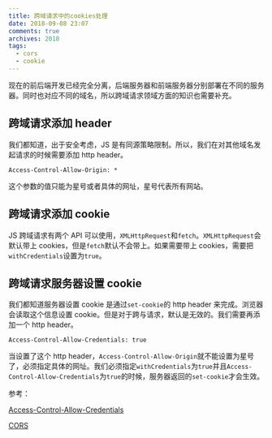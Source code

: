 ```yaml
---
title: 跨域请求中的cookies处理
date: 2018-09-08 23:07
comments: true
archives: 2018
tags:
  - cors
  - cookie
---
```


现在的前后端开发已经完全分离，后端服务器和前端服务器分别部署在不同的服务器。同时也对应不同的域名，所以跨域请求领域方面的知识也需要补充。

## 跨域请求添加 header

我们都知道，出于安全考虑，JS 是有同源策略限制。所以，我们在对其他域名发起请求的时候需要添加 http header。

```
Access-Control-Allow-Origin: *
```

这个参数的值只能为星号或者具体的网址，星号代表所有网站。

## 跨域请求添加 cookie

JS 跨域请求有两个 API 可以使用，`XMLHttpRequest`和`fetch`。`XMLHttpRequest`会默认带上 cookies，但是`fetch`默认不会带上。如果需要带上 cookies，需要把`withCredentials`设置为`true`。

## 跨域请求服务器设置 cookie

我们都知道服务器设置 cookie 是通过`set-cookie`的 http header 来完成。浏览器会读取这个信息设置 cookie。但是对于跨与请求，默认是无效的。我们需要再添加一个 http header。

```
Access-Control-Allow-Credentials: true
```

当设置了这个 http header，`Access-Control-Allow-Origin`就不能设置为星号了，必须指定具体的网址。我们必须指定`withCredentials`为`true`并且`Access-Control-Allow-Credentials`为`true`的时候，服务器返回的`set-cookie`才会生效。

参考：

[Access-Control-Allow-Credentials](https://developer.mozilla.org/en-US/docs/Web/HTTP/Headers/Access-Control-Allow-Credentials)

[CORS](https://developer.mozilla.org/en-US/docs/Web/HTTP/CORS)
